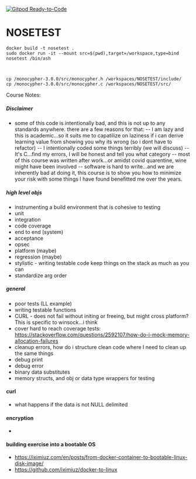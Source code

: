 [![Gitpod Ready-to-Code](https://img.shields.io/badge/Gitpod-Ready--to--Code-blue?logo=gitpod)](https://gitpod.io/#https://github.com/hortinstein/NOSETEST) 

# NOSETEST

```
docker build -t nosetest .
sudo docker run -it --mount src=$(pwd),target=/workspace,type=bind nosetest /bin/ash



cp /monocypher-3.0.0/src/monocypher.h /workspaces/NOSETEST/include/
cp /monocypher-3.0.0/src/monocypher.c /workspaces/NOSETEST/src/

```

Course Notes:

##### Disclaimer
- some of this code is intentionally bad, and this is not up to any standards anywhere.  there are a few reasons for that:
-- I am lazy and this is academic...so it suits me to capatilize on laziness if i can derive learning value from showing you why its wrong (so i dont have to refactor)
-- I intentionally coded some things terribly (we will discuss)
-- It's C...find my errors, I will be honest and tell you what category
-- most of this course was written after work...or amidst covid quarentine, wine might have been involved
-- software is hard to write...and we are inherently bad at doing it, this course is to show you how to minimize your risk with some things I have found benefitted me over the years.  

##### high level objs
- instrumenting a build environment that is cohesive to testing
- unit
- integration
- code coverage
- end to end (system)
- acceptance
- opsec
- platform (maybe)
- regression (maybe)
- stylistic - writing testable code keep things on the stack as much as you can
- standardize arg order
##### general 
- poor tests (LL example)
- writing testable functions
- CURL - does not fail without initing or freeing, but might cross platform?  This is specific to winsock...i think
- cover hard to reach coverage tests: https://stackoverflow.com/questions/2592107/how-do-i-mock-memory-allocation-failures
- cleanup errors, how do i structure clean code where I need to clean up the same things
- debug print 
- debug error
- binary data substitutes
- memory structs, and obj or data type wrappers for testing
#### curl
- what happens if the data is not NULL delimited



#### encryption
- 

#### building exercise into a bootable OS
- https://iximiuz.com/en/posts/from-docker-container-to-bootable-linux-disk-image/
- https://github.com/iximiuz/docker-to-linux
